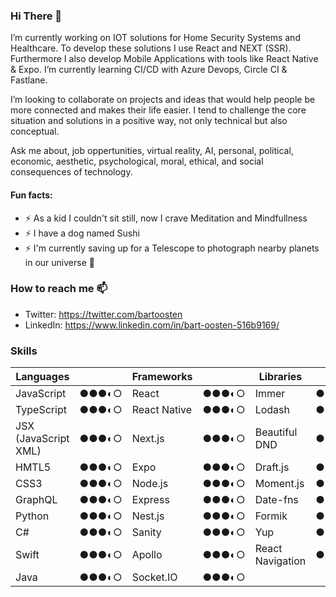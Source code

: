 ### Hi There 👋

I’m currently working on IOT solutions for Home Security Systems and Healthcare. To develop these solutions I use React and NEXT (SSR). Furthermore I also develop Mobile Applications with tools like React Native & Expo. I’m currently learning CI/CD with Azure Devops, Circle CI & Fastlane.

I’m looking to collaborate on projects and ideas that would help people be more connected and makes their life easier. I tend to challenge the core situation and solutions in a positive way, not only technical but also conceptual.

Ask me about, job oppertunities, virtual reality, AI, personal, political, economic, aesthetic, psychological, moral, ethical, and social consequences of technology.

#### Fun facts:

- ⚡ As a kid I couldn't sit still, now I crave Meditation and Mindfullness
- ⚡ I have a dog named Sushi
- ⚡ I'm currently saving up for a Telescope to photograph nearby planets in our universe 🌌

### How to reach me 📫

- Twitter: https://twitter.com/bartoosten 
- LinkedIn: https://www.linkedin.com/in/bart-oosten-516b9169/

### Skills

| Languages 	|  	| Frameworks 	|  	| Libraries 	|  	|
|-	|-	|-	|-	|-	|-	|
| JavaScript 	| ●●●◐○ 	| React 	| ●●●◐○ 	| Immer 	| ●●●◐○ 	|
| TypeScript 	| ●●●◐○ 	| React Native 	| ●●●◐○ 	| Lodash 	| ●●●◐○ 	|
| JSX (JavaScript XML) 	| ●●●◐○ 	| Next.js 	| ●●●◐○ 	| Beautiful DND 	| ●●●◐○ 	|
| HMTL5 	| ●●●◐○ 	| Expo 	| ●●●◐○ 	| Draft.js 	| ●●●◐○ 	|
| CSS3 	| ●●●◐○ 	| Node.js 	| ●●●◐○ 	| Moment.js 	| ●●●◐○ 	|
| GraphQL 	| ●●●◐○ 	| Express 	| ●●●◐○ 	| Date-fns 	| ●●●◐○ 	|
| Python 	| ●●●◐○ 	| Nest.js 	| ●●●◐○ 	| Formik 	| ●●●◐○ 	|
| C# 	| ●●●◐○ 	| Sanity 	| ●●●◐○ 	| Yup 	| ●●●◐○ 	|
| Swift 	| ●●●◐○ 	| Apollo 	| ●●●◐○ 	| React Navigation 	| ●●●◐○ 	|
| Java 	| ●●●◐○ 	| Socket.IO 	| ●●●◐○ 	|  	|  	|

<!--
**bartoosten/bartoosten** is a ✨ _special_ ✨ repository because its `README.md` (this file) appears on your GitHub profile.

Here are some ideas to get you started:

- 🔭 I’m currently working on ...
- 🌱 I’m currently learning ...
- 👯 I’m looking to collaborate on ...
- 🤔 I’m looking for help with ...
- 💬 Ask me about ...
- 📫 How to reach me: ...
- 😄 Pronouns: ...
- ⚡ Fun fact: ...

- 🔭 I’m currently working on IOT solutions for Home Security Systems and Healthcare. To develop these solutions I use React and NEXT (SSR). Furthermore I also develop Mobile Applications with tools like React Native & Expo.
- 🌱 I’m currently learning CI/CD with Azure Devops, Circle CI & Fastlane.
- 👯 I’m looking to collaborate on projects and ideas that would help people be more connected and makes their life easier. I tend to challenge the core situation and solutions in a positive way, not only technical but also conceptual.
- 🤔 I’m looking for help with better understanding complex backend solutions, like Design Patterns in C#; With the purpose of getting a more complete picture of the technical landscape.
- 💬 Ask me about, job oppertunities, virtual reality, AI, personal, political, economic, aesthetic, psychological, moral, ethical, and social consequences of technology.
- 📫 How to reach me: https://twitter.com/bartoosten or https://www.linkedin.com/in/bart-oosten-516b9169/
- 😄 Pronouns: He/Him/His/Himself
- ⚡ Fun fact 1: As a kid I couldn't sit still, now I crave Meditation and Mindfullness 🧘‍♂️
- ⚡ Fun fact 2: I have a dog named Sushi 🐶 🍣
- ⚡ Fun fact 3: I have a driver license 🚗
-->
